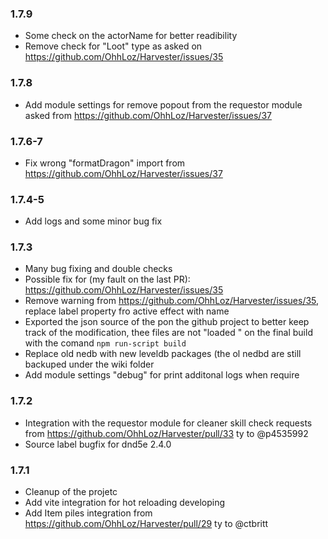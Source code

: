 ### 1.7.9

- Some check on the actorName for better readibility
- Remove check for "Loot" type as asked on https://github.com/OhhLoz/Harvester/issues/35

### 1.7.8

- Add module settings for remove popout from the requestor module asked from https://github.com/OhhLoz/Harvester/issues/37

### 1.7.6-7

- Fix wrong "formatDragon" import from https://github.com/OhhLoz/Harvester/issues/37

### 1.7.4-5

- Add logs and some minor bug fix

### 1.7.3

- Many bug fixing and double checks
- Possible fix for (my fault on the last PR): https://github.com/OhhLoz/Harvester/issues/35
- Remove warning from https://github.com/OhhLoz/Harvester/issues/35, replace label property fro active effect with name
- Exported the json source of the pon the github project to better keep track of the modification, thee files are not "loaded " on the final build with the comand `npm run-script build`
-  Replace old nedb with new leveldb packages (the ol nedbd are still backuped under the wiki folder
- Add module settings "debug" for print additonal logs when require

### 1.7.2

- Integration with the requestor module for cleaner skill check requests from https://github.com/OhhLoz/Harvester/pull/33 ty to @p4535992
- Source label bugfix for dnd5e 2.4.0

### 1.7.1

- Cleanup of the projetc
- Add vite integration for hot reloading developing
- Add Item piles integration from https://github.com/OhhLoz/Harvester/pull/29 ty to @ctbritt 
